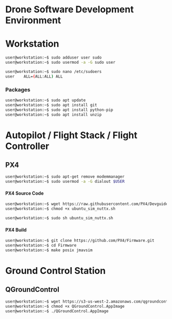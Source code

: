 # Drone Software Development Environment

# Workstation

```sh
user@workstation:~$ sudo adduser user sudo
user@workstation:~$ sudo usermod -a -G sudo user
```

```sh
user@workstation:~$ sudo nano /etc/sudoers
user    ALL=(ALL:ALL) ALL
```

### Packages

```sh
user@workstation:~$ sudo apt update
user@workstation:~$ sudo apt install git
user@workstation:~$ sudo apt install python-pip
user@workstation:~$ sudo apt install unzip
```

# Autopilot / Flight Stack / Flight Controller

## PX4

```sh
user@workstation:~$ sudo apt-get remove modemmanager
user@workstation:~$ sudo usermod -a -G dialout $USER
```

#### PX4 Source Code

```sh
user@workstation:~$ wget https://raw.githubusercontent.com/PX4/Devguide/master/build_scripts/ubuntu_sim_nuttx.sh
user@workstation:~$ chmod +x ubuntu_sim_nuttx.sh
```

```sh
user@workstation:~$ sudo sh ubuntu_sim_nuttx.sh
```

#### PX4 Build

```sh
user@workstation:~$ git clone https://github.com/PX4/Firmware.git
user@workstation:~$ cd Firmware
user@workstation:~$ make posix jmavsim
```

# Ground Control Station

## QGroundControl

```sh
user@workstation:~$ wget https://s3-us-west-2.amazonaws.com/qgroundcontrol/latest/QGroundControl.AppImage
user@workstation:~$ chmod +x QGroundControl.AppImage
user@workstation:~$ ./QGroundControl.AppImage
```

